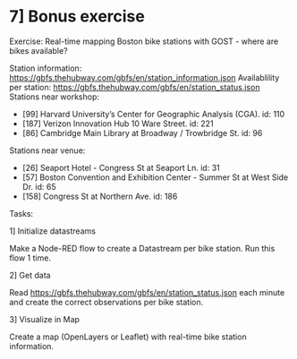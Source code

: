 # 7] Bonus exercise

Exercise: Real-time mapping Boston bike stations with GOST - 
where are bikes available? 

Station information: https://gbfs.thehubway.com/gbfs/en/station_information.json
Availablility per station: https://gbfs.thehubway.com/gbfs/en/station_status.json
Stations near workshop: 

* [99]  Harvard University’s Center for Geographic Analysis (CGA). id: 110 
* [187] Verizon Innovation Hub 10 Ware Street. id: 221
* [86]  Cambridge Main Library at Broadway / Trowbridge St. id: 96

Stations near venue:
* [26]  Seaport Hotel - Congress St at Seaport Ln. id: 31
* [57]  Boston Convention and Exhibition Center - Summer St at West Side Dr. id: 65
* [158] Congress St at Northern Ave. id: 186


Tasks:

1] Initialize datastreams

Make a Node-RED flow to create a Datastream per bike station. Run this flow 1 time.

2] Get data

Read https://gbfs.thehubway.com/gbfs/en/station_status.json each minute and create the correct 
observations per bike station.

3] Visualize in Map

Create a map (OpenLayers or Leaflet) with real-time bike station information.





